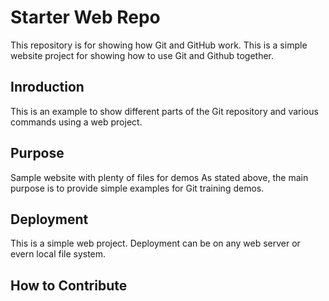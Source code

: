 # Starter Web Repo

This repository is for showing how Git and GitHub work. This is a simple website project for showing how to use Git and Github together.

## Inroduction
This is an example to show different parts of the Git repository
and various commands using a web project.

## Purpose

Sample website with plenty of files for demos
As stated above, the main purpose is to provide simple examples for Git training demos.

## Deployment
This is a simple web project. Deployment can be on any web server or evern local file system.

## How to Contribute
